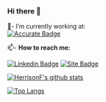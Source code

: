 ### Hi there 👋

💼- I’m currently working at: 
<br/>
[![Accurate Badge](https://blog.accurate.com.br/wp-content/uploads/2020/08/logov2.svg)](https://accurate.com.br/)
<br/>

📫- <b>How to reach me:</b> <br/>

[![Linkedin Badge](https://img.shields.io/badge/%20-LinkedIn-blue?style=for-the-badge&logo=linkedin)](https://www.linkedin.com/in/herrison-féres-423023103)
[![Site Badge](https://img.shields.io/static/v1?&message=Currículo&color=important)](https://herrisonf.github.io/)

[![HerrisonF's github stats](https://github-readme-stats.vercel.app/api?username=HerrisonF&show_icons=true&theme=highcontrast)](https://github.com/anuraghazra/github-readme-stats)

 <!--[![stats](https://cr-skills-chart-widget.azurewebsites.net/api/api?username=abel13)]()-->
 [![Top Langs](https://github-readme-stats.vercel.app/api/top-langs/?username=HerrisonF&layout=demo&theme=highcontrast)](https://github.com/anuraghazra/github-readme-stats)
